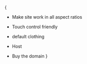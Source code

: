 {
- Make site work in all aspect ratios
- Touch control friendly
- default clothing

- Host
- Buy the domain
}